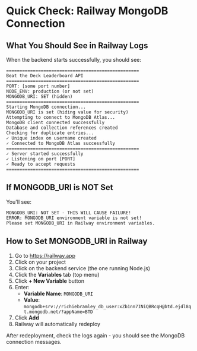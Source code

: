 # Quick Check: Railway MongoDB Connection

## What You Should See in Railway Logs

When the backend starts successfully, you should see:
```
==================================================
Beat the Deck Leaderboard API
==================================================
PORT: [some port number]
NODE_ENV: production (or not set)
MONGODB_URI: SET (hidden)
==================================================
Starting MongoDB connection...
MONGODB_URI is set (hiding value for security)
Attempting to connect to MongoDB Atlas...
MongoDB client connected successfully
Database and collection references created
Checking for duplicate entries...
✓ Unique index on username created
✓ Connected to MongoDB Atlas successfully
==================================================
✓ Server started successfully
✓ Listening on port [PORT]
✓ Ready to accept requests
==================================================
```

## If MONGODB_URI is NOT Set

You'll see:
```
MONGODB_URI: NOT SET - THIS WILL CAUSE FAILURE!
ERROR: MONGODB_URI environment variable is not set!
Please set MONGODB_URI in Railway environment variables.
```

## How to Set MONGODB_URI in Railway

1. Go to https://railway.app
2. Click on your project
3. Click on the backend service (the one running Node.js)
4. Click the **Variables** tab (top menu)
5. Click **+ New Variable** button
6. Enter:
   - **Variable Name**: `MONGODB_URI`
   - **Value**: `mongodb+srv://richiebramley_db_user:xZb1nn7INiQBRcqH@btd.ejdl8qt.mongodb.net/?appName=BTD`
7. Click **Add**
8. Railway will automatically redeploy

After redeployment, check the logs again - you should see the MongoDB connection messages.

